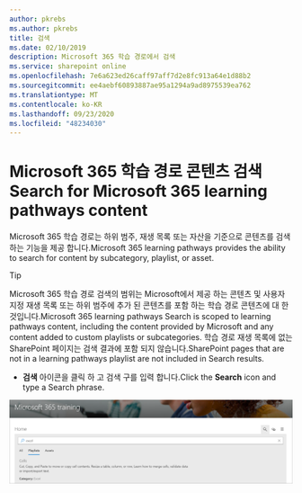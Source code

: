```yaml
---
author: pkrebs
ms.author: pkrebs
title: 검색
ms.date: 02/10/2019
description: Microsoft 365 학습 경로에서 검색
ms.service: sharepoint online
ms.openlocfilehash: 7e6a623ed26caff97aff7d2e8fc913a64e1d88b2
ms.sourcegitcommit: ee4aebf60893887ae95a1294a9ad8975539ea762
ms.translationtype: MT
ms.contentlocale: ko-KR
ms.lasthandoff: 09/23/2020
ms.locfileid: "48234030"
---
```

# <a name="search-for-microsoft-365-learning-pathways-content"></a><span data-ttu-id="e5eb7-103">Microsoft 365 학습 경로 콘텐츠 검색</span><span class="sxs-lookup"><span data-stu-id="e5eb7-103">Search for Microsoft 365 learning pathways content</span></span>

<span data-ttu-id="e5eb7-104">Microsoft 365 학습 경로는 하위 범주, 재생 목록 또는 자산을 기준으로 콘텐츠를 검색 하는 기능을 제공 합니다.</span><span class="sxs-lookup"><span data-stu-id="e5eb7-104">Microsoft 365 learning pathways provides the ability to search for content by subcategory, playlist, or asset.</span></span> 

> [!TIP]
> <span data-ttu-id="e5eb7-105">Microsoft 365 학습 경로 검색의 범위는 Microsoft에서 제공 하는 콘텐츠 및 사용자 지정 재생 목록 또는 하위 범주에 추가 된 콘텐츠를 포함 하는 학습 경로 콘텐츠에 대 한 것입니다.</span><span class="sxs-lookup"><span data-stu-id="e5eb7-105">Microsoft 365 learning pathways Search is scoped to learning pathways content, including the content provided by Microsoft and any content added to custom playlists or subcategories.</span></span> <span data-ttu-id="e5eb7-106">학습 경로 재생 목록에 없는 SharePoint 페이지는 검색 결과에 포함 되지 않습니다.</span><span class="sxs-lookup"><span data-stu-id="e5eb7-106">SharePoint pages that are not in a learning pathways playlist are not included in Search results.</span></span>     

- <span data-ttu-id="e5eb7-107">**검색** 아이콘을 클릭 하 고 검색 구를 입력 합니다.</span><span class="sxs-lookup"><span data-stu-id="e5eb7-107">Click the **Search** icon and type a Search phrase.</span></span> 

![cg-search.png](media/cg-search.png)

